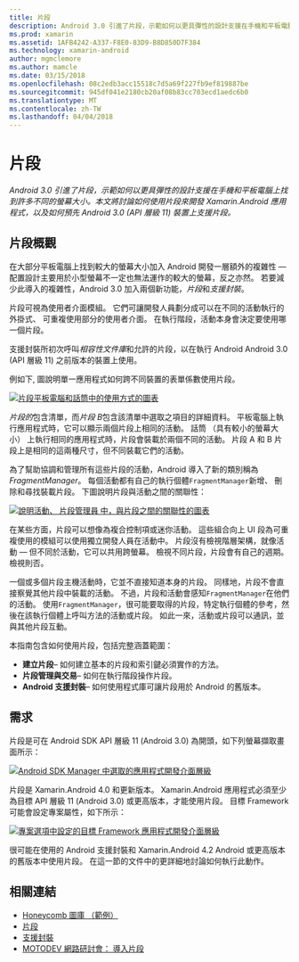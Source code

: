 ```yaml
---
title: 片段
description: Android 3.0 引進了片段，示範如何以更具彈性的設計支援在手機和平板電腦上找到許多不同的螢幕大小。 本文將討論如何使用片段來開發 Xamarin.Android 應用程式，以及如何預先 Android 3.0 (API 層級 11) 裝置上支援片段。
ms.prod: xamarin
ms.assetid: 1AFB4242-A337-F8E0-83D9-B8D850D7F384
ms.technology: xamarin-android
author: mgmclemore
ms.author: mamcle
ms.date: 03/15/2018
ms.openlocfilehash: 08c2edb3acc15518c7d5a69f227fb9ef819887be
ms.sourcegitcommit: 945df041e2180cb20af08b83cc703ecd1aedc6b0
ms.translationtype: MT
ms.contentlocale: zh-TW
ms.lasthandoff: 04/04/2018
---
```

# <a name="fragments"></a>片段

_Android 3.0 引進了片段，示範如何以更具彈性的設計支援在手機和平板電腦上找到許多不同的螢幕大小。本文將討論如何使用片段來開發 Xamarin.Android 應用程式，以及如何預先 Android 3.0 (API 層級 11) 裝置上支援片段。_

## <a name="fragments-overview"></a>片段概觀

在大部分平板電腦上找到較大的螢幕大小加入 Android 開發一層額外的複雜性 — 配置設計主要用於小型螢幕不一定也無法運作的較大的螢幕，反之亦然。 若要減少此導入的複雜性，Android 3.0 加入兩個新功能，*片段*和*支援封裝*。

片段可視為使用者介面模組。 它們可讓開發人員劃分成可以在不同的活動執行的外掛式、 可重複使用部分的使用者介面。 在執行階段，活動本身會決定要使用哪一個片段。

支援封裝所初次呼叫*相容性文件庫*和允許的片段，以在執行 Android Android 3.0 (API 層級 11) 之前版本的裝置上使用。

例如下, 圖說明單一應用程式如何跨不同裝置的表單係數使用片段。

[![片段平板電腦和話筒中的使用方式的圖表](images/00.png)](images/00.png#lightbox)

*片段的*包含清單，而*片段 B*包含該清單中選取之項目的詳細資料。 平板電腦上執行應用程式時，它可以顯示兩個片段上相同的活動。 話筒 （具有較小的螢幕大小） 上執行相同的應用程式時，片段會裝載於兩個不同的活動。 片段 A 和 B 片段上是相同的這兩種尺寸，但不同裝載它們的活動。

為了幫助協調和管理所有這些片段的活動，Android 導入了新的類別稱為*FragmentManager*。 每個活動都有自己的執行個體`FragmentManager`新增、 刪除和尋找裝載片段。 下圖說明片段與活動之間的關聯性：

[![說明活動、 片段管理員 中，與片段之間的關聯性的圖表](images/01.png)](images/01.png#lightbox)

在某些方面，片段可以想像為複合控制項或迷你活動。 這些組合向上 UI 段為可重複使用的模組可以使用獨立開發人員在活動中。 片段沒有檢視階層架構，就像活動 — 但不同於活動，它可以共用跨螢幕。 檢視不同片段，片段會有自己的週期。檢視則否。

一個或多個片段主機活動時，它並不直接知道本身的片段。 同樣地，片段不會直接察覺其他片段中裝載的活動。 不過，片段和活動會感知`FragmentManager`在他們的活動。 使用`FragmentManager`，很可能要取得的片段，特定執行個體的參考，然後在該執行個體上呼叫方法的活動或片段。 如此一來，活動或片段可以通訊，並與其他片段互動。

本指南包含如何使用片段，包括完整涵蓋範圍：

-   **建立片段**– 如何建立基本的片段和索引鍵必須實作的方法。
-   **片段管理與交易**– 如何在執行階段操作片段。
-   **Android 支援封裝**– 如何使用程式庫可讓片段用於 Android 的舊版本。


## <a name="requirements"></a>需求

片段是可在 Android SDK API 層級 11 (Android 3.0) 為開頭，如下列螢幕擷取畫面所示：

[![Android SDK Manager 中選取的應用程式開發介面層級](images/02.png)](images/02.png#lightbox)

片段是 Xamarin.Android 4.0 和更新版本。 Xamarin.Android 應用程式必須至少為目標 API 層級 11 (Android 3.0) 或更高版本，才能使用片段。 目標 Framework 可能會設定專案屬性，如下所示：

[![專案選項中設定的目標 Framework 應用程式開發介面層級](images/03-sml.png)](images/03.png#lightbox)

很可能在使用的 Android 支援封裝和 Xamarin.Android 4.2 Android 或更高版本的舊版本中使用片段。 在這一節的文件中的更詳細地討論如何執行此動作。


## <a name="related-links"></a>相關連結

- [Honeycomb 圖庫 （範例）](https://developer.xamarin.com/samples/monodroid/HoneycombGallery)
- [片段](http://developer.android.com/guide/topics/fundamentals/fragments.html)
- [支援封裝](http://developer.android.com/sdk/compatibility-library.html)
- [MOTODEV 網路研討會： 導入片段](http://motodev.adobeconnect.com/p9h1aqk3ttn/)
